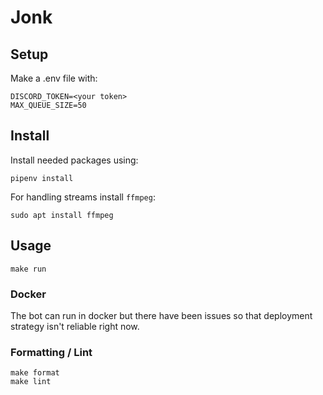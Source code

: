 # Jonk

## Setup

Make a .env file with:

```
DISCORD_TOKEN=<your token>
MAX_QUEUE_SIZE=50
```

## Install

Install needed packages using:

```
pipenv install
```

For handling streams install `ffmpeg`:

```
sudo apt install ffmpeg
```

## Usage

```
make run
```

### Docker

The bot can run in docker but there have been issues so that deployment strategy isn't reliable right now.

### Formatting / Lint

```
make format
make lint
```
